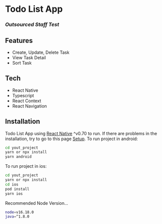 # Todo List App
### _Outsourced Staff Test_

## Features
- Create, Update, Delete Task
- View Task Detail
- Sort Task

## Tech
- React Native
- Typescript
- React Context
- React Navigation

## Installation

Todo List App using [React Native](https://reactnative.dev/) ^v0.70 to run.
If there are problems in the installation, try to go to this page [Setup](https://reactnative.dev/docs/environment-setup).
To run project in android:
```sh
cd yout_project
yarn or npx install
yarn android
```
To run project in ios:
```sh
cd yout_project
yarn or npx install
cd ios
pod install
yarn ios
```

Recommended Node Version...

```sh
node=v16.18.0
java=^1.8.0
```